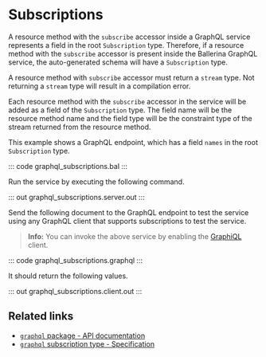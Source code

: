 # Subscriptions

A resource method with the `subscribe` accessor inside a GraphQL service represents a field in the root `Subscription` type. Therefore, if a resource method with the `subscribe` accessor is present inside the Ballerina GraphQL service, the auto-generated schema will have a `Subscription` type.

A resource method with `subscribe` accessor must return a `stream` type. Not returning a `stream` type will result in a compilation error.

Each resource method with the `subscribe` accessor in the service will be added as a field of the `Subscription` type. The field name will be the resource method name and the field type will be the constraint type of the stream returned from the resource method.

This example shows a GraphQL endpoint, which has a field `names` in the root `Subscription` type.

::: code graphql_subscriptions.bal :::

Run the service by executing the following command.

::: out graphql_subscriptions.server.out :::

Send the following document to the GraphQL endpoint to test the service using any GraphQL client that supports subscriptions to test the service.

>**Info:** You can invoke the above service by enabling the [GraphiQL](/learn/by-example/graphql-graphiql/) client.

::: code graphql_subscriptions.graphql :::

It should return the following values.

::: out graphql_subscriptions.client.out :::

## Related links
- [`graphql` package - API documentation](https://lib.ballerina.io/ballerina/graphql/latest)
- [`graphql` subscription type - Specification](/spec/graphql/#313-the-subscription-type)
